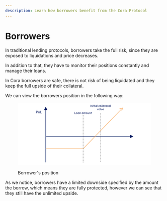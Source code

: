 ```yaml
---
description: Learn how borrowers benefit from the Cora Protocol
---
```


# Borrowers

In traditional lending protocols, borrowers take the full risk, since they are exposed to liquidations and price decreases.&#x20;

In addition to that, they have to monitor their positions constantly and manage their loans.

In Cora borrowers are safe, there is not risk of being liquidated and they keep the full upside of their collateral.

We can view the borrowers position in the following way:

<figure><img src="../.gitbook/assets/borrower-position@2x (3).png" alt=""><figcaption><p>Borrower's position</p></figcaption></figure>

As we notice, borrowers have a limited downside specified by the amount the borrow, which means they are fully protected, however we can see that they still have the unlimited upside.

